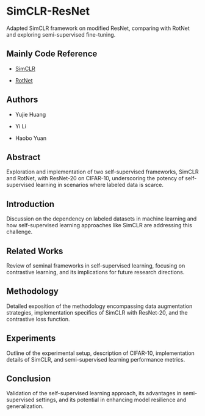 # SimCLR-ResNet

Adapted SimCLR framework on modified ResNet, comparing with RotNet and exploring semi-supervised fine-tuning.

## Mainly Code Reference

- [SimCLR](https://github.com/sthalles/SimCLR)

- [RotNet](https://github.com/jiayueLiiu/unsupervisedLearning)

## Authors

- Yujie Huang

- Yi Li

- Haobo Yuan

## Abstract
Exploration and implementation of two self-supervised frameworks, SimCLR and RotNet, with ResNet-20 on CIFAR-10, underscoring the potency of self-supervised learning in scenarios where labeled data is scarce.

## Introduction
Discussion on the dependency on labeled datasets in machine learning and how self-supervised learning approaches like SimCLR are addressing this challenge.

## Related Works
Review of seminal frameworks in self-supervised learning, focusing on contrastive learning, and its implications for future research directions.

## Methodology
Detailed exposition of the methodology encompassing data augmentation strategies, implementation specifics of SimCLR with ResNet-20, and the contrastive loss function.

## Experiments
Outline of the experimental setup, description of CIFAR-10, implementation details of SimCLR, and semi-supervised learning performance metrics.

## Conclusion
Validation of the self-supervised learning approach, its advantages in semi-supervised settings, and its potential in enhancing model resilience and generalization.
